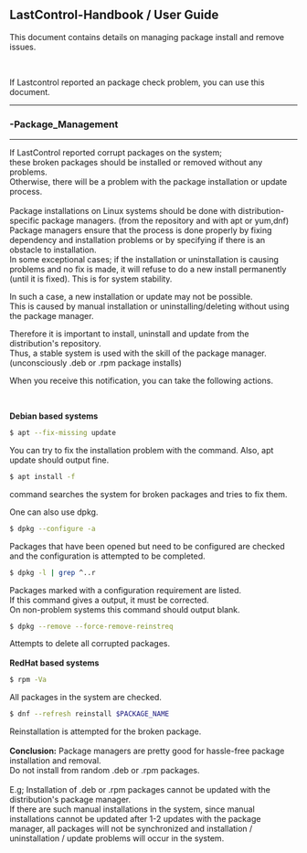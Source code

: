 ## LastControl-Handbook / User Guide
This document contains details on managing package install and remove issues.

<br>

If Lastcontrol reported an package check problem, you can use this document.

--- 
### -Package_Management
---
If LastControl reported corrupt packages on the system; <br>
these broken packages should be installed or removed without any problems. <br>
Otherwise, there will be a problem with the package installation or update process. <br>
<br>
Package installations on Linux systems should be done with distribution-specific package managers. (from the repository and with apt or yum,dnf) <br>
Package managers ensure that the process is done properly by fixing dependency and installation problems or by specifying if there is an obstacle to installation. <br>
In some exceptional cases; if the installation or uninstallation is causing problems and no fix is made, it will refuse to do a new install permanently (until it is fixed). This is for system stability. <br>

In such a case, a new installation or update may not be possible. <br>
This is caused by manual installation or uninstalling/deleting without using the package manager. <br>

Therefore it is important to install, uninstall and update from the distribution's repository. <br>
Thus, a stable system is used with the skill of the package manager. (unconsciously .deb or .rpm package installs) <br>

When you receive this notification, you can take the following actions. <br>

<br>

**Debian based systems** <br>
```sh
$ apt --fix-missing update
```
You can try to fix the installation problem with the command. Also, apt update should output fine. <br>
```sh
$ apt install -f
```
command searches the system for broken packages and tries to fix them. <br>

One can also use dpkg. <br>
```sh
$ dpkg --configure -a
```
Packages that have been opened but need to be configured are checked and the configuration is attempted to be completed. <br>
```sh
$ dpkg -l | grep ^..r
```
Packages marked with a configuration requirement are listed. <br>
If this command gives a output, it must be corrected. <br>
On non-problem systems this command should output blank. <br>
```sh
$ dpkg --remove --force-remove-reinstreq
```
Attempts to delete all corrupted packages. <br>
<br>
**RedHat based systems** <br>
```sh
$ rpm -Va
```
All packages in the system are checked. <br>
```sh
$ dnf --refresh reinstall $PACKAGE_NAME
```
Reinstallation is attempted for the broken package. <br>
<br>
**Conclusion:** Package managers are pretty good for hassle-free package installation and removal. <br>
Do not install from random .deb or .rpm packages.<br>
<br>
E.g; Installation of .deb or .rpm packages cannot be updated with the distribution's package manager. <br>
If there are such manual installations in the system, since manual installations cannot be updated after 1-2 updates with the package manager, all packages will not be synchronized and installation / uninstallation / update problems will occur in the system. <br>
